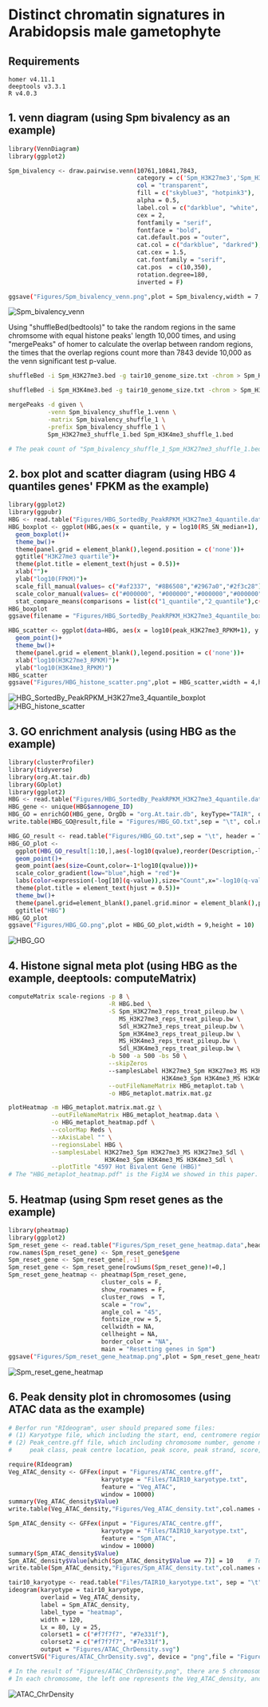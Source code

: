 # Distinct chromatin signatures in Arabidopsis male gametophyte

## Requirements
```
homer v4.11.1
deeptools v3.3.1
R v4.0.3
```

## 1. venn diagram (using Spm bivalency as an example)
```bash
library(VennDiagram)
library(ggplot2)

Spm_bivalency <- draw.pairwise.venn(10761,10841,7843,
                                    category = c('Spm_H3K27me3','Spm_H3K4me3'),
                                    col = "transparent",
                                    fill = c("skyblue3", "hotpink3"),
                                    alpha = 0.5,
                                    label.col = c("darkblue", "white", "darkred"),
                                    cex = 2,
                                    fontfamily = "serif",
                                    fontface = "bold",
                                    cat.default.pos = "outer",
                                    cat.col = c("darkblue", "darkred"),
                                    cat.cex = 1.5,
                                    cat.fontfamily = "serif",
                                    cat.pos  = c(10,350),
                                    rotation.degree=180,
                                    inverted = F)

ggsave("Figures/Spm_bivalency_venn.png",plot = Spm_bivalency,width = 7,height = 7)
```
![Spm_bivalency_venn](https://github.com/Blairewen/Arabidopsis-Pollen/blob/main/Figures/Spm_bivalency_venn.png)

Using "shuffleBed(bedtools)" to take the random regions in the same chromsome with equal histone peaks' length 10,000 times, and using "mergePeaks" of homer to calculate the overlap between random  regions, the times that the overlap regions count more than 7843 devide 10,000 as the venn significant test p-value.

```bash
shuffleBed -i Spm_H3K27me3.bed -g tair10_genome_size.txt -chrom > Spm_H3K27me3_shuffle_1.bed

shuffleBed -i Spm_H3K4me3.bed -g tair10_genome_size.txt -chrom > Spm_H3K4me3_shuffle_1.bed

mergePeaks -d given \
           -venn Spm_bivalency_shuffle_1.venn \
           -matrix Spm_bivalency_shuffle_1 \
           -prefix Spm_bivalency_shuffle_1 \
           Spm_H3K27me3_shuffle_1.bed Spm_H3K4me3_shuffle_1.bed

# The peak count of "Spm_bivalency_shuffle_1_Spm_H3K27me3_shuffle_1.bed_Spm_H3K4me3_shuffle_1.bed" is the overlap of the 1st shuffle.
```

## 2. box plot and scatter diagram (using HBG 4 quantiles genes' FPKM as the example)
```bash
library(ggplot2)
library(ggpubr)
HBG <- read.table("Figures/HBG_SortedBy_PeakRPKM_H3K27me3_4quantile.data",sep = "\t",header = T,quote = "")
HBG_boxplot <- ggplot(HBG,aes(x = quantile, y = log10(RS_SN_median+1), fill = quantile)) + 
  geom_boxplot()+
  theme_bw()+
  theme(panel.grid = element_blank(),legend.position = c('none'))+
  ggtitle("H3K27me3 quartile")+
  theme(plot.title = element_text(hjust = 0.5))+
  xlab("")+
  ylab("log10(FPKM)")+
  scale_fill_manual(values= c("#af2337", "#8B6508","#2967a0","#2f3c28"))+
  scale_color_manual(values= c("#000000", "#000000","#000000","#000000"))+
  stat_compare_means(comparisons = list(c("1_quantile","2_quantile"),c("2_quantile","3_quantile"),c("3_quantile","4_quantile")))
HBG_boxplot
ggsave(filename = "Figures/HBG_SortedBy_PeakRPKM_H3K27me3_4quantile_boxplot.png",plot = HBG_boxplot,width = 6,height = 9)

HBG_scatter <- ggplot(data=HBG, aes(x = log10(peak_H3K27me3_RPKM+1), y = log10(peak_H3K4me3_RPKM+1))) + 
  geom_point()+ 
  theme_bw()+
  theme(panel.grid = element_blank(),legend.position = c('none'))+
  xlab("log10(H3K27me3_RPKM)")+
  ylab("log10(H3K4me3_RPKM)")
HBG_scatter
ggsave("Figures/HBG_histone_scatter.png",plot = HBG_scatter,width = 4,height = 4)
```
![HBG_SortedBy_PeakRPKM_H3K27me3_4quantile_boxplot](https://github.com/Blairewen/Arabidopsis-Pollen/blob/main/Figures/HBG_SortedBy_PeakRPKM_H3K27me3_4quantile_boxplot.png)
![HBG_histone_scatter](https://github.com/Blairewen/Arabidopsis-Pollen/blob/main/Figures/HBG_histone_scatter.png)

## 3. GO enrichment analysis (using HBG as the example)
```bash
library(clusterProfiler)
library(tidyverse)
library(org.At.tair.db)
library(GOplot)
library(ggplot2)
HBG <- read.table("Figures/HBG_SortedBy_PeakRPKM_H3K27me3_4quantile.data",sep = "\t",header = T,quote = "")
HBG_gene <- unique(HBG$annogene_ID)
HBG_GO = enrichGO(HBG_gene, OrgDb = "org.At.tair.db", keyType="TAIR", ont="BP",qvalueCutoff = 0.1)
write.table(HBG_GO@result,file = "Figures/HBG_GO.txt",sep = "\t", col.names = T, row.names = F,quote = F)

HBG_GO_result <- read.table("Figures/HBG_GO.txt",sep = "\t", header = T, quote = "")
HBG_GO_plot <- 
  ggplot(HBG_GO_result[1:10,],aes(-log10(qvalue),reorder(Description,-log10(qvalue)))) +
  geom_point()+
  geom_point(aes(size=Count,color=-1*log10(qvalue)))+
  scale_color_gradient(low="blue",high = "red")+
  labs(color=expression(-log[10](q-value)),size="Count",x="-log10(q-value)",y="GO Term")+
  theme(plot.title = element_text(hjust = 0.5))+
  theme_bw()+
  theme(panel.grid=element_blank(),panel.grid.minor = element_blank(),panel.background = element_blank(), axis.line = element_line(colour = "black"))+
  ggtitle("HBG")
HBG_GO_plot
ggsave("Figures/HBG_GO.png",plot = HBG_GO_plot,width = 9,height = 10)
```
![HBG_GO](https://github.com/Blairewen/Arabidopsis-Pollen/blob/main/Figures/HBG_GO.png)

## 4. Histone signal meta plot (using HBG as the example, deeptools: computeMatrix)
```bash
computeMatrix scale-regions -p 8 \
                            -R HBG.bed \
                            -S Spm_H3K27me3_reps_treat_pileup.bw \
                               MS_H3K27me3_reps_treat_pileup.bw \
                               Sdl_H3K27me3_reps_treat_pileup.bw \
                               Spm_H3K4me3_reps_treat_pileup.bw \
                               MS_H3K4me3_reps_treat_pileup.bw \
                               Sdl_H3K4me3_reps_treat_pileup.bw \
                            -b 500 -a 500 -bs 50 \
                            --skipZeros 
                            --samplesLabel H3K27me3_Spm H3K27me3_MS H3K27me3_Sdl \  
                                           H3K4me3_Spm H3K4me3_MS H3K4me3_Sdl \
                            --outFileNameMatrix HBG_metaplot.tab \
                            -o HBG_metaplot.matrix.mat.gz

plotHeatmap -m HBG_metaplot.matrix.mat.gz \
            --outFileNameMatrix HBG_metaplot_heatmap.data \
            -o HBG_metaplot_heatmap.pdf \
            --colorMap Reds \
            --xAxisLabel "" \
            --regionsLabel HBG \
            --samplesLabel H3K27me3_Spm H3K27me3_MS H3K27me3_Sdl \
                           H3K4me3_Spm H3K4me3_MS H3K4me3_Sdl \
            --plotTitle "4597 Hot Bivalent Gene (HBG)"
# The "HBG_metaplot_heatmap.pdf" is the Fig3A we showed in this paper.
```

## 5. Heatmap (using Spm reset genes as the example)
```bash
library(pheatmap)
library(ggplot2)
Spm_reset_gene <- read.table("Figures/Spm_reset_gene_heatmap.data",header = T,sep = "\t",quote = "")
row.names(Spm_reset_gene) <- Spm_reset_gene$gene
Spm_reset_gene <- Spm_reset_gene[,-1]
Spm_reset_gene <- Spm_reset_gene[rowSums(Spm_reset_gene)!=0,]
Spm_reset_gene_heatmap <- pheatmap(Spm_reset_gene,
                          cluster_cols = F,
                          show_rownames = F,
                          cluster_rows  = T,
                          scale = "row",
                          angle_col = "45",
                          fontsize_row = 5,
                          cellwidth = NA,
                          cellheight = NA,
                          border_color = "NA",
                          main = "Resetting genes in Spm")
ggsave("Figures/Spm_reset_gene_heatmap.png",plot = Spm_reset_gene_heatmap,width = 10,height = 5)
```
![Spm_reset_gene_heatmap](https://github.com/Blairewen/Arabidopsis-Pollen/blob/main/Figures/Spm_reset_gene_heatmap.png)

## 6. Peak density plot in chromosomes (using ATAC data as the example)
```bash
# Berfor run "RIdeogram", user should prepared some files:
# (1) Karyotype file, which including the start, end, centromere region of each chromosome;
# (2) Peak_centre.gff file, which including chromosome number, genome name, 
#     peak class, peak centre location, peak score, peak strand, score, peak source.

require(RIdeogram)
Veg_ATAC_density <- GFFex(input = "Figures/ATAC_centre.gff", 
                          karyotype = "Files/TAIR10_karyotype.txt", 
                          feature = "Veg_ATAC", 
                          window = 10000)
summary(Veg_ATAC_density$Value)
write.table(Veg_ATAC_density,"Figures/Veg_ATAC_density.txt",col.names = TRUE,row.names = FALSE,quote = FALSE,sep = "\t")

Spm_ATAC_density <- GFFex(input = "Figures/ATAC_centre.gff", 
                          karyotype = "Files/TAIR10_karyotype.txt", 
                          feature = "Spm_ATAC", 
                          window = 10000)
summary(Spm_ATAC_density$Value)
Spm_ATAC_density$Value[which(Spm_ATAC_density$Value == 7)] = 10    # To make sure the color gradient is consistent with Spm 
write.table(Spm_ATAC_density,"Figures/Spm_ATAC_density.txt",col.names = TRUE,row.names = FALSE,quote = FALSE,sep = "\t")

tair10_karyotype <- read.table("Files/TAIR10_karyotype.txt", sep = "\t", header = T, stringsAsFactors = F)
ideogram(karyotype = tair10_karyotype, 
         overlaid = Veg_ATAC_density, 
         label = Spm_ATAC_density, 
         label_type = "heatmap", 
         width = 120, 
         Lx = 80, Ly = 25, 
         colorset1 = c("#f7f7f7", "#7e331f"), 
         colorset2 = c("#f7f7f7", "#7e331f"),
         output = "Figures/ATAC_ChrDensity.svg") 
convertSVG("Figures/ATAC_ChrDensity.svg", device = "png",file = "Figures/ATAC_ChrDensity.png")

# In the result of "Figures/ATAC_ChrDensity.png", there are 5 chromosomes. 
# In each chromosome, the left one represents the Veg_ATAC_density, and the right one represents the Spm_ATAC_density.
```
![ATAC_ChrDensity](https://github.com/Blairewen/Arabidopsis-Pollen/blob/main/Figures/ATAC_ChrDensity.png)